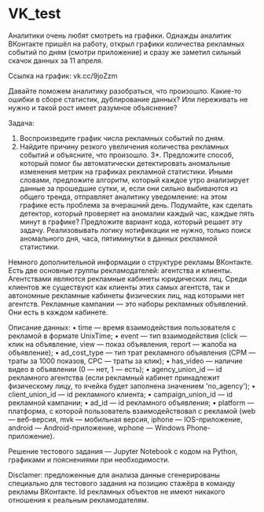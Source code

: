 # VK_test
Аналитики очень любят смотреть на графики. Однажды аналитик ВКонтакте пришёл на работу, открыл графики количества рекламных событий по дням (смотри приложение) и сразу же заметил сильный скачок данных за 11 апреля. 

Ссылка на график: vk.cc/9joZzm 

Давайте поможем аналитику разобраться, что произошло. Какие-то ошибки в сборе статистик, дублирование данных? Или переживать не нужно и такой рост имеет разумное объяснение? 


Задача:
1. Воспроизведите график числа рекламных событий по дням. 
2. Найдите причину резкого увеличения количества рекламных событий и объясните, что произошло. 
З*. Предложите способ, который помог бы автоматически детектировать аномальные изменения метрик на графиках рекламной статистики. Иными словами, предложите алгоритм, который каждое утро анализирует данные за прошедшие сутки, и, если они сильно выбиваются из общего тренда, отправляет аналитику уведомление: на этом графике есть проблема за вчерашний день. Подумайте, как сделать детектор, который проверяет на аномалии каждый час, каждые пять минут в графике? 
Предложите вариант кода, который решает эту задачу. Реализовывать логику нотификации не нужно, только поиск аномального дня, часа, пятиминутки в данных рекламной статистики. 

Немного дополнительной информации о структуре рекламы ВКонтакте. Есть две основные группы рекламодателей: агентства и клиенты. Агентствами являются рекламные кабинеты юридических лиц. Среди клиентов же существуют как клиенты этих самых агентств, так и автономные рекламные кабинеты физических лиц, над которыми нет агентств. Рекламные кампании — это наборы рекламных объявлений. Они есть в каждом кабинете. 

Описание данных:
•	time — время взаимодействия пользователя с рекламой в формате UnixTime;
•	event — тип взаимодействия (click — клик на объявление, view — показ объявления, report — жалоба на объявление);
•	ad_cost_type — тип трат рекламного объявления (CPM — траты за 1000 показов, CPC — траты за клик);
•	has_video — наличие видео в объявлении (0 — нет, 1 — есть);
•	agency_union_id — id рекламного агентства (если рекламный кабинет принадлежит физическому лицу, то ячейка будет заполнена значением 'no_agency');
•	client_union_id — id рекламного клиента;
•	campaign_union_id — id рекламной кампании;
•	ad_id — id рекламного объявления;
•	platform — платформа, с которой пользователь взаимодействовал с рекламой (web — веб-версия, mvk — мобильная версия, iphone — IOS-приложение, android — Android-приложение, wphone — Windows Phone-приложение).

Решение тестового задания — Jupyter Notebook с кодом на Python, графиками и пояснениями при необходимости. 

Disclamer: предложенные для анализа данные сгенерированы специально для тестового задания на позицию стажёра в команду рекламы ВКонтакте. Id рекламных объектов не имеют никакого отношения к реальным рекламодателям.
